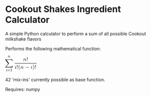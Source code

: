 # Cookout Shakes Ingredient Calculator
A simple Python calculator to perform a sum of all possible Cookout milkshake flavors

Performs the following mathematical function:

![Combination sum](/gif.latex.gif)

42 'mix-ins' currently possible as base function.

Requires:  numpy
